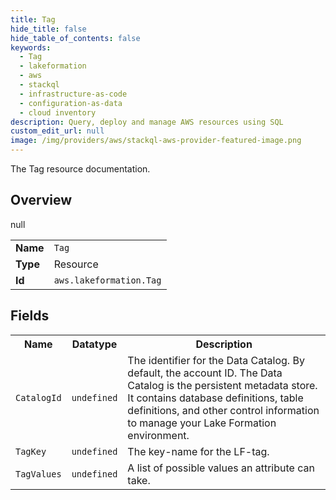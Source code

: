 ```yaml
---
title: Tag
hide_title: false
hide_table_of_contents: false
keywords:
  - Tag
  - lakeformation
  - aws
  - stackql
  - infrastructure-as-code
  - configuration-as-data
  - cloud inventory
description: Query, deploy and manage AWS resources using SQL
custom_edit_url: null
image: /img/providers/aws/stackql-aws-provider-featured-image.png
---
```

The Tag resource documentation.

## Overview
<table><tbody>
<tr><td><b>Name</b></td><td><code>Tag</code></td></tr>
<tr><td><b>Type</b></td><td>Resource</td></tr>
null
<tr><td><b>Id</b></td><td><code>aws.lakeformation.Tag</code></td></tr>
</tbody></table>

## Fields
<table><tbody>
<tr><th>Name</th><th>Datatype</th><th>Description</th></tr>
<tr><td><code>CatalogId</code></td><td><code>undefined</code></td><td>The identifier for the Data Catalog. By default, the account ID. The Data Catalog is the persistent metadata store. It contains database definitions, table definitions, and other control information to manage your Lake Formation environment.</td></tr><tr><td><code>TagKey</code></td><td><code>undefined</code></td><td>The key-name for the LF-tag.</td></tr><tr><td><code>TagValues</code></td><td><code>undefined</code></td><td>A list of possible values an attribute can take.</td></tr>
</tbody></table>